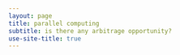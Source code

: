 ```yaml
---
layout: page
title: parallel computing
subtitle: is there any arbitrage opportunity?
use-site-title: true
---
```


